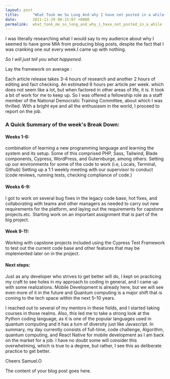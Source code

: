 ```yaml
---
layout: post
title:      "What Took me So Long And why I have not posted in a while."
date:       2021-11-29 00:15:07 +0000
permalink:  what_took_me_so_long_and_why_i_have_not_posted_in_a_while
---
```




I was literally researching what I would say to my audience about why I seemed to have gone MIA from producing blog posts, despite the fact that I was cranking one out every week.I came up with nothing.

*So I will just tell you what happened.*

Lay the framework on average :

 Each article release takes 3-4 hours of research and another 2 hours of editing and fact checking. An estimated 6 hours per article per week. which does not seem like a lot, but when factored in other areas of life, it is. It took a bit of work for me to keep up.
So I was offered a fellowship role as a staff member of the National Democratic Training Committee, about which I was thrilled. With a bright eye and all the enthusiasm in the world, I proceed to report on the job.

### A Quick Summary of the week's Break Down:

 #### Weeks 1-6:
combination of learning a new programming language and learning the system and its setup. Some of this comprised PHP, Sass, Tailwind,  Blade components, Cypress, WordPress, and Guternburge, among others.
 Setting up our environments for some of the code to work (i.e, Locals, Terminal, Github)
Setting up a 1:1 weekly meeting with our supervisor to conduct (code reviews, running tests, checking compliance of code.)

#### Weeks 6-9:
I got to work on several bug fixes in the legacy code base, hot fixes, and collaborating with teams and other managers as needed to carry out new requirements for the platform, and laying out the requirements for capstone projects.etc. 
Starting work on an important assignment  that is part of the big project.

#### Week 9-11:

  Working with capstone projects included using the Cypress Test Framework to test out the current code base and other features that may be implemented later on in the project.
	
#### Next steps:

  Just as any developer who strives to get better will do, I kept on practicing my craft to see holes in my approach to coding in general, and I came up with some realizations. Mobile Development is already here, but we will see even more of it in the future and Quantum computing is a major shift that is coming to the tech space within the next 5–10 years. 
	
I reached out to several of my mentors in these fields, and I started taking courses in those realms.   Also, this led me to take a strong look at the Python coding language, as it is one of the popular languages used in quantum computing and it has a turn of diversity just like Javascript. 
In summary, my day currently consists of full-time, code challenge, Algorithm, quantum computing, and React Native for mobile development as I am back on the market for a job. I have no doubt some will consider this overwhelming, which is true to a degree, but rather, I see this as deliberate practice to get better.


Cheers
Samuel.O

The content of your blog post goes here.
